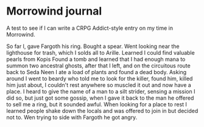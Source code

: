 # Morrowind journal

A test to see if I can write a CRPG Addict-style entry on my time in Morrowind.

So far I, gave Fargoth his ring.
Bought a spear.
Went looking near the lighthouse for trash, which I solds all to Arille.
Learned I could find valuable pearls from Kopis
Found a tomb and learned that I had enough mana to summon two ancestral ghosts, after that I left, and on the circuitous route back to Seda Neen I ate a load of plants and found a dead body. Asking around I went to beardy who told me to look for the killer, found him, killed him just about, I couldn't rest anywhere so muscled it out and now have a place.
I heard to give the name of a man to a silt strider, sensing a mission I did so, but just got some gossip, when I gave it back to the man he offered to sell me a ring, but it sounded awful.
When looking for a place to rest I learned people shake down the locals and was offered to join in but decided not to. Wen trying to side with Fargoth he got angry.
